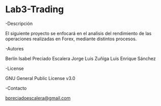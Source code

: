 # Lab3-Trading

-Descripción

El siguiente proyecto se enfocará en el analisis del rendimiento de las operaciones realizadas en Forex, mediante distintos procesos.

-Autores

Berlín Isabel Preciado Escalera
Jorge Luis Zuñiga
Luis Enrique Sánchez

-License

GNU General Public License v3.0

-Contacto

bpreciadoescalera@gmail.com
